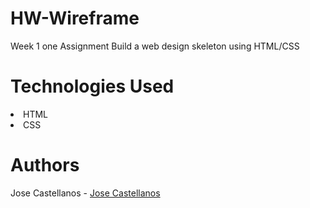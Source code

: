 # HW-Wireframe
Week 1 one Assignment Build a web design skeleton using HTML/CSS

<h1>Technologies Used</h1>
<tr>
<li>HTML</li>
<li>CSS</li>
</tr>

<h1>Authors</h1> 
Jose Castellanos - 
<a href="http://github.com/jose408510">Jose Castellanos</a>